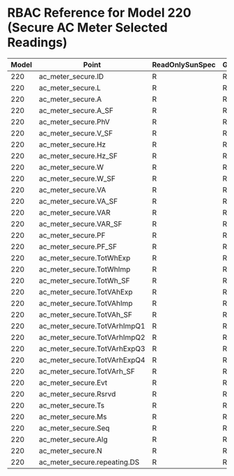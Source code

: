 # RBAC Reference for Model 220 (Secure AC Meter Selected Readings)

| Model | Point | ReadOnlySunSpec | GridServiceSunSpec | NetworkAdministratorSunSpec | SuperAdministratorSpec | 
|-------|-------|------------------|---------------------|------------------|--------------------|
| 220 | ac_meter_secure.ID | R | R | R | R |
| 220 | ac_meter_secure.L | R | R | R | R |
| 220 | ac_meter_secure.A | R | R | R | R |
| 220 | ac_meter_secure.A_SF | R | R | R | R |
| 220 | ac_meter_secure.PhV | R | R | R | R |
| 220 | ac_meter_secure.V_SF | R | R | R | R |
| 220 | ac_meter_secure.Hz | R | R | R | R |
| 220 | ac_meter_secure.Hz_SF | R | R | R | R |
| 220 | ac_meter_secure.W | R | R | R | R |
| 220 | ac_meter_secure.W_SF | R | R | R | R |
| 220 | ac_meter_secure.VA | R | R | R | R |
| 220 | ac_meter_secure.VA_SF | R | R | R | R |
| 220 | ac_meter_secure.VAR | R | R | R | R |
| 220 | ac_meter_secure.VAR_SF | R | R | R | R |
| 220 | ac_meter_secure.PF | R | R | R | R |
| 220 | ac_meter_secure.PF_SF | R | R | R | R |
| 220 | ac_meter_secure.TotWhExp | R | R | R | R |
| 220 | ac_meter_secure.TotWhImp | R | R | R | R |
| 220 | ac_meter_secure.TotWh_SF | R | R | R | R |
| 220 | ac_meter_secure.TotVAhExp | R | R | R | R |
| 220 | ac_meter_secure.TotVAhImp | R | R | R | R |
| 220 | ac_meter_secure.TotVAh_SF | R | R | R | R |
| 220 | ac_meter_secure.TotVArhImpQ1 | R | R | R | R |
| 220 | ac_meter_secure.TotVArhImpQ2 | R | R | R | R |
| 220 | ac_meter_secure.TotVArhExpQ3 | R | R | R | R |
| 220 | ac_meter_secure.TotVArhExpQ4 | R | R | R | R |
| 220 | ac_meter_secure.TotVArh_SF | R | R | R | R |
| 220 | ac_meter_secure.Evt | R | R | R | R |
| 220 | ac_meter_secure.Rsrvd | R | R | R | R |
| 220 | ac_meter_secure.Ts | R | R | R | R |
| 220 | ac_meter_secure.Ms | R | R | R | R |
| 220 | ac_meter_secure.Seq | R | R | R | R |
| 220 | ac_meter_secure.Alg | R | R | R | R |
| 220 | ac_meter_secure.N | R | R | R | R |
| 220 | ac_meter_secure.repeating.DS | R | R | R | R |
